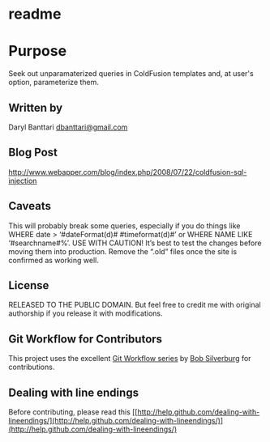 # readme

# Purpose

Seek out unparamaterized queries in ColdFusion templates and, at user's option, parameterize them.

## Written by 

Daryl Banttari dbanttari@gmail.com

## Blog Post

http://www.webapper.com/blog/index.php/2008/07/22/coldfusion-sql-injection

## Caveats

This will probably break some queries, especially if you do things like WHERE date > ‘#dateFormat(d)# #timeformat(d)#’ or WHERE NAME LIKE ‘#searchname#%’. USE WITH CAUTION! It’s best to test the changes before moving them into production. Remove the “.old” files once the site is confirmed as working well.

## License

RELEASED TO THE PUBLIC DOMAIN.  But feel free to credit me with original authorship if you release it with modifications.

## Git Workflow for Contributors

This project uses the excellent [Git Workflow series](http://www.silverwareconsulting.com/index.cfm/Git-Workflow) by [Bob Silverburg](https://github.com/bobsilverberg/) for contributions.

## Dealing with line endings

Before contributing, please read this [[http://help.github.com/dealing-with-lineendings/](http://help.github.com/dealing-with-lineendings/)](http://help.github.com/dealing-with-lineendings/)